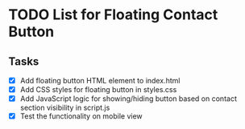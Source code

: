 # TODO List for Floating Contact Button

## Tasks
- [x] Add floating button HTML element to index.html
- [x] Add CSS styles for floating button in styles.css
- [x] Add JavaScript logic for showing/hiding button based on contact section visibility in script.js
- [x] Test the functionality on mobile view
